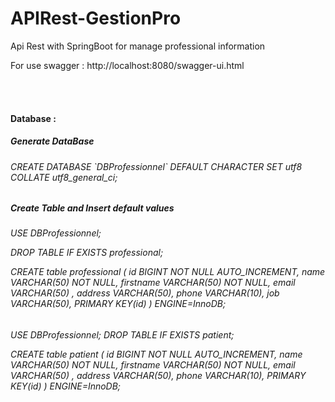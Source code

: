 # APIRest-GestionPro
<p>
Api Rest with SpringBoot for manage professional information


For use swagger : http://localhost:8080/swagger-ui.html
<p>

<br><br>


<h4> Database : </h4>
<h5>
Generate DataBase
</h5>
<h6>
CREATE DATABASE `DBProfessionnel` DEFAULT CHARACTER SET utf8 COLLATE utf8_general_ci;
</h6>

<h5>
Create Table and Insert default values
</h5>
<h6>
USE DBProfessionnel;

DROP TABLE IF EXISTS professional;

CREATE table professional (
  id BIGINT NOT NULL AUTO_INCREMENT,
  name VARCHAR(50) NOT NULL,
  firstname VARCHAR(50) NOT NULL,
  email VARCHAR(50) , 
  address VARCHAR(50),
  phone VARCHAR(10), 
  job VARCHAR(50),
  PRIMARY KEY(id)
) ENGINE=InnoDB;

 </h6>
 
 <h6>
USE DBProfessionnel;
DROP TABLE IF EXISTS patient;

CREATE table patient (
id BIGINT NOT NULL AUTO_INCREMENT,
name VARCHAR(50) NOT NULL, 
firstname VARCHAR(50) NOT NULL,
email VARCHAR(50) ,
address VARCHAR(50), 
phone VARCHAR(10), 
PRIMARY KEY(id) )
ENGINE=InnoDB; 
  </h6>
